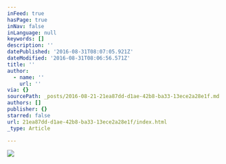 ```yaml
---
inFeed: true
hasPage: true
inNav: false
inLanguage: null
keywords: []
description: ''
datePublished: '2016-08-31T08:07:05.921Z'
dateModified: '2016-08-31T08:06:56.571Z'
title: ''
author:
  - name: ''
    url: ''
via: {}
sourcePath: _posts/2016-08-21-21ea87dd-d1ae-42b8-ba33-13ece2a28e1f.md
authors: []
publisher: {}
starred: false
url: 21ea87dd-d1ae-42b8-ba33-13ece2a28e1f/index.html
_type: Article

---
```

![](https://the-grid-user-content.s3-us-west-2.amazonaws.com/bdac4717-8b68-4adc-a920-f1f201d769a7.jpg)